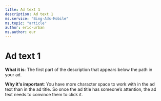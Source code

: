 ```yaml
---
title: Ad text 1
description: Ad text 1
ms.service: "Bing-Ads-Mobile"
ms.topic: "article"
author: eric-urban
ms.author: eur
---
```


# Ad text 1

**What it is**: The first part of the description that appears below the path in your ad.

**Why it's important**: You have more character space to work with in the ad text than in the ad title. So once the ad title has someone’s attention, the ad text needs to convince them to click it.



